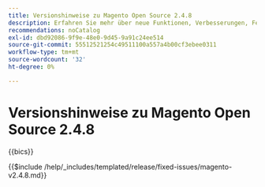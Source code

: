 ```yaml
---
title: Versionshinweise zu Magento Open Source 2.4.8
description: Erfahren Sie mehr über neue Funktionen, Verbesserungen, Fehlerbehebungen und bekannte Probleme in Magento Open Source Version 2.4.8.
recommendations: noCatalog
exl-id: dbd92086-9f9e-48e0-9d45-9a91c24ee514
source-git-commit: 55512521254c49511100a557a4b00cf3ebee0311
workflow-type: tm+mt
source-wordcount: '32'
ht-degree: 0%

---
```



# Versionshinweise zu Magento Open Source 2.4.8

{{bics}}

{{$include /help/_includes/templated/release/fixed-issues/magento-v2.4.8.md}}

<!-- Last updated from includes: 2025-07-30 13:13:30 -->
